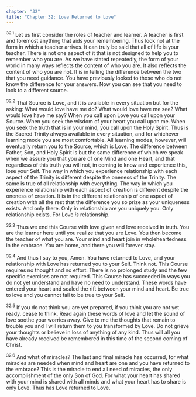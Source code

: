 ```yaml
---
chapter: "32"
title: "Chapter 32: Love Returned to Love"
---
```


<sup>32.1</sup> Let us first consider the roles of teacher and learner.
A teacher is first and foremost anything that aids your remembering.
Thus look not at the form in which a teacher arrives. It can truly be
said that all of life is your teacher. There is not one aspect of it
that is not designed to help you to remember who you are. As we have
stated repeatedly, the form of your world in many ways reflects the
content of who you are. It also reflects the content of who you are not.
It is in telling the difference between the two that you need guidance.
You have previously looked to those who do not know the difference for
your answers. Now you can see that you need to look to a different
source. 

<sup>32.2</sup> That Source is Love, and it is available in every
situation but for the asking: What would love have me do? What would
love have me see?  What would love have me say? When you call upon Love
you call upon your Source. When you seek the wisdom of your heart you
call upon me. When you seek the truth that is in your mind, you call
upon the Holy Spirit.  Thus is the Sacred Trinity always available in
every situation, and for whichever learning mode you are most
comfortable. All learning modes, however, will eventually return you to
the Source, which is Love. The difference between Father, Son, and Holy
Spirit is but the same difference of which we speak when we assure you
that you are of one Mind and one Heart, and that regardless of this
truth you will not, in coming to know and experience this, lose your
Self. The way in which you experience relationship with each aspect of
the Trinity is different despite the oneness of the Trinity. The same is
true of all relationship with everything. The way in which you
experience relationship with each aspect of creation is different
despite the oneness of creation. It is in the different relationship of
one aspect of creation with all the rest that the difference you so
prize as your uniqueness exists. And only there. Only in relationship
are you uniquely you. Only relationship exists. For Love *is*
relationship. 

<sup>32.3</sup> Thus we end this Course with love given and love
received in truth.  You are the learner here until you realize that you
are Love. You then become the teacher of what you are.  Your mind and
heart join in wholeheartedness in the embrace. You are home, and there
you will forever stay. 

<sup>32.4</sup> And thus I say to you, Amen.  You have returned to Love,
and your relationship with Love has returned you to your Self. Think
not. This Course requires no thought and no effort. There is no
prolonged study and the few specific exercises are not required. This
Course has succeeded in ways you do not yet understand and have no need
to understand. These words have entered your heart and sealed the rift
between your mind and heart. Be true to love and you cannot fail to be
true to your Self. 

<sup>32.5</sup> If you do not think you are yet prepared, if you think
you are not yet ready, cease to think.  Read again these words of love
and let the sound of love soothe your worries away. Give to me the
thoughts that remain to trouble you and I will return them to you
transformed by Love.  Do not grieve your thoughts or believe in loss of
anything of any kind.  Thus will all you have already received be
remembered in this time of the second coming of Christ. 

<sup>32.6</sup> And what of miracles? The last and final miracle has
occurred, for what miracles are needed when mind and heart are one and
you have returned to the embrace? This is the miracle to end all need of
miracles, the only accomplishment of the only Son of God. For what your
heart has shared with your mind is shared with all minds and what your
heart has to share is only Love. Thus has Love returned to Love.

